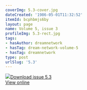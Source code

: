 ```yaml
---
coverImg: 5.3-cover.jpg
dateCreated: '1986-05-01T11:32:52'
itemId: bcphbmjs6by
layout: page
name: Volume 5, issue 3
profileImg: 5.3-rect.jpg
tags:
- hasAuthor: dreamnetwork
- hasTag: dream-network-volume-5
- hasTag: dreamnetwork
type: post
urlSlug: '5.3'
---
```

<img class="card-journal-img" src="../images/5.3-rect.jpg"/><a href="../files/pdfs/Volume_5/5.3-Dream-Network-Bulletin-Vol-5-No-3.pdf" download="">Download issue 5.3</a><br><a href="../files/pdfs/Volume_5/5.3-Dream-Network-Bulletin-Vol-5-No-3.pdf">View online</a>